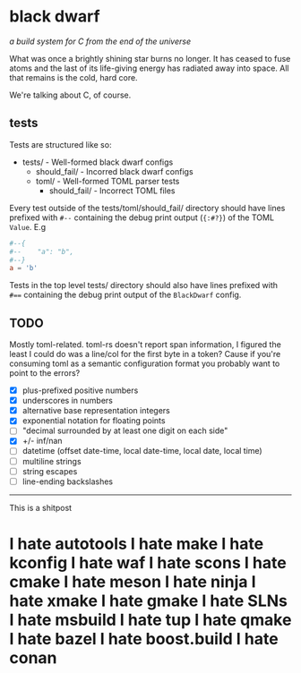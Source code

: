 # black dwarf

*a build system for C from the end of the universe*

What was once a brightly shining star burns no longer. It has ceased to fuse
atoms and the last of its life-giving energy has radiated away into space. All
that remains is the cold, hard core.

We're talking about C, of course.

## tests

Tests are structured like so:

- tests/ - Well-formed black dwarf configs
  - should_fail/ - Incorred black dwarf configs
  - toml/ - Well-formed TOML parser tests
    - should_fail/ - Incorrect TOML files

Every test outside of the tests/toml/should_fail/ directory should have lines
prefixed with `#--` containing the debug print output (`{:#?}`) of the TOML
`Value`. E.g

```toml
#--{
#--    "a": "b",
#--}
a = 'b'
```

Tests in the top level tests/ directory should also have lines prefixed with
`#==` containing the debug print output of the `BlackDwarf` config.

## TODO

Mostly toml-related. toml-rs doesn't report span information, I figured the
least I could do was a line/col for the first byte in a token? Cause if you're
consuming toml as a semantic configuration format you probably want to point to
the errors?

- [X] plus-prefixed positive numbers
- [X] underscores in numbers
- [X] alternative base representation integers
- [X] exponential notation for floating points
- [ ] "decimal surrounded by at least one digit on each side"
- [X] +/- inf/nan
- [ ] datetime (offset date-time, local date-time, local date, local time)
- [ ] multiline strings
- [ ] string escapes
- [ ] line-ending backslashes

---

This is a shitpost

# I hate autotools I hate make I hate kconfig I hate waf I hate scons I hate cmake I hate meson I hate ninja I hate xmake I hate gmake I hate SLNs I hate msbuild I hate tup I hate qmake I hate bazel I hate boost.build I hate conan
